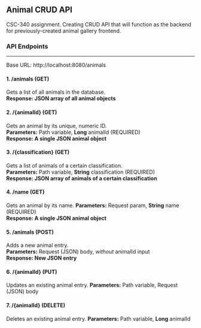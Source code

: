 ## Animal CRUD API
CSC-340 assignment. Creating CRUD API that will function as the backend for previously-created animal gallery frontend.

### API Endpoints
---
Base URL: http://localhost:8080/animals
#### 1. /animals **(GET)**
Gets a list of all animals in the database.  
**Response: JSON array of all animal objects**

#### 2. /{animalId} **(GET)**  
Gets an animal by its unique, numeric ID.  
**Parameters:** Path variable, **Long** animalId (REQUIRED)  
**Response: A single JSON animal object**  

#### 3. /{classification} **(GET)**  
Gets a list of animals of a certain classification.  
**Parameters:** Path variable, **String** classification (REQUIRED)  
**Response: JSON array of animals of a certain classification**  

#### 4. /name **(GET)**  
Gets an animal by its name. 
**Parameters:** Request param, **String** name (REQUIRED)  
**Response: A single JSON animal object**  

#### 5. /animals **(POST)**  
Adds a new animal entry.  
**Parameters:** Request (JSON) body, *without* animalId input  
**Response: New JSON entry**  

#### 6. /{animalId} **(PUT)** 
Updates an existing animal entry. 
**Parameters:** Path variable, Request (JSON) body  

#### 7. /{animalId} **(DELETE)**
Deletes an existing animal entry.
**Parameters:** Path variable, **Long** animalId




